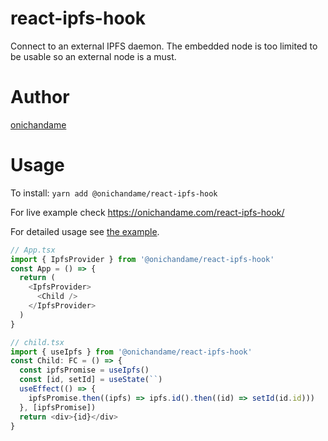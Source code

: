 # react-ipfs-hook

Connect to an external IPFS daemon. The embedded node is too limited to be usable so an external node is a must.

# Author

[onichandame](https://onichandame.com)

# Usage

To install: `yarn add @onichandame/react-ipfs-hook`

For live example check <https://onichandame.com/react-ipfs-hook/>

For detailed usage see [the example](./packages/example).

```typescript
// App.tsx
import { IpfsProvider } from '@onichandame/react-ipfs-hook'
const App = () => {
  return (
    <IpfsProvider>
      <Child />
    </IpfsProvider>
  )
}

// child.tsx
import { useIpfs } from '@onichandame/react-ipfs-hook'
const Child: FC = () => {
  const ipfsPromise = useIpfs()
  const [id, setId] = useState(``)
  useEffect(() => {
    ipfsPromise.then((ipfs) => ipfs.id().then((id) => setId(id.id)))
  }, [ipfsPromise])
  return <div>{id}</div>
}
```
